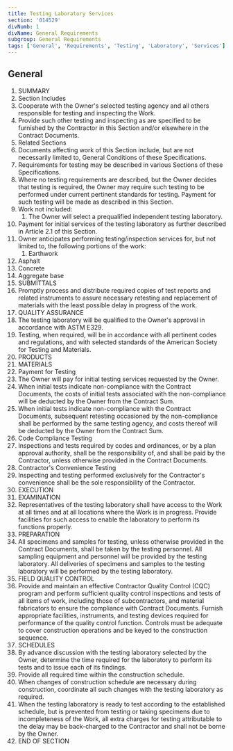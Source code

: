 ```yaml
---
title: Testing Laboratory Services
section: '014529'
divNumb: 1
divName: General Requirements
subgroup: General Requirements
tags: ['General', 'Requirements', 'Testing', 'Laboratory', 'Services']
---
```



## General

   1. SUMMARY
   1. Section Includes
   1. Cooperate with the Owner's selected testing agency and all others responsible for testing and inspecting the Work.
   1. Provide such other testing and inspecting as are specified to be furnished by the Contractor in this Section and/or elsewhere in the Contract Documents.
   1. Related Sections
   1. Documents affecting work of this Section include, but are not necessarily limited to, General Conditions of these Specifications.
   1. Requirements for testing may be described in various Sections of these Specifications.
   1. Where no testing requirements are described, but the Owner decides that testing is required, the Owner may require such testing to be performed under current pertinent standards for testing. Payment for such testing will be made as described in this Section.
   1. Work not included:
      1. The Owner will select a prequalified independent testing laboratory.
   1. Payment for initial services of the testing laboratory as further described in Article 2.1 of this Section.
   1. Owner anticipates performing testing/inspection services for, but not limited to, the following portions of the work:
      1. Earthwork
   1. Asphalt
   1. Concrete
   1. Aggregate base
   1. SUBMITTALS
   1. Promptly process and distribute required copies of test reports and related instruments to assure necessary retesting and replacement of materials with the least possible delay in progress of the work.
   1. QUALITY ASSURANCE
   1. The testing laboratory will be qualified to the Owner's approval in accordance with ASTM E329.
   1. Testing, when required, will be in accordance with all pertinent codes and regulations, and with selected standards of the American Society for Testing and Materials.
   1. PRODUCTS
   1. MATERIALS
   1. Payment for Testing
   1. The Owner will pay for initial testing services requested by the Owner.
   1. When initial tests indicate non-compliance with the Contract Documents, the costs of initial tests associated with the non-compliance will be deducted by the Owner from the Contract Sum.
   1. When initial tests indicate non-compliance with the Contract Documents, subsequent retesting occasioned by the non-compliance shall be performed by the same testing agency, and costs thereof will be deducted by the Owner from the Contract Sum.
   1. Code Compliance Testing
   1. Inspections and tests required by codes and ordinances, or by a plan approval authority, shall be the responsibility of, and shall be paid by the Contractor, unless otherwise provided in the Contract Documents.
   1. Contractor's Convenience Testing
   1. Inspecting and testing performed exclusively for the Contractor's convenience shall be the sole responsibility of the Contractor.
   1. EXECUTION
   1. EXAMINATION
   1. Representatives of the testing laboratory shall have access to the Work at all times and at all locations where the Work is in progress. Provide facilities for such access to enable the laboratory to perform its functions properly.
   1. PREPARATION
   1. All specimens and samples for testing, unless otherwise provided in the Contract Documents, shall be taken by the testing personnel. All sampling equipment and personnel will be provided by the testing laboratory. All deliveries of specimens and samples to the testing laboratory will be performed by the testing laboratory.
   1. FIELD QUALITY CONTROL
   1. Provide and maintain an effective Contractor Quality Control (CQC) program and perform sufficient quality control inspections and tests of all items of work, including those of subcontractors, and material fabricators to ensure the compliance with Contract Documents. Furnish appropriate facilities, instruments, and testing devices required for performance of the quality control function. Controls must be adequate to cover construction operations and be keyed to the construction sequence.
   1. SCHEDULES
   1. By advance discussion with the testing laboratory selected by the Owner, determine the time required for the laboratory to perform its tests and to issue each of its findings.
   1. Provide all required time within the construction schedule.
   1. When changes of construction schedule are necessary during construction, coordinate all such changes with the testing laboratory as required.
   1. When the testing laboratory is ready to test according to the established schedule, but is prevented from testing or taking specimens due to incompleteness of the Work, all extra charges for testing attributable to the delay may be back-charged to the Contractor and shall not be borne by the Owner.
1. END OF SECTION

